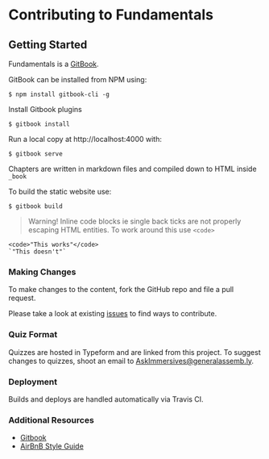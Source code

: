 # Contributing to Fundamentals

## Getting Started

Fundamentals is a [GitBook](https://github.com/GitbookIO/gitbook).

GitBook can be installed from NPM using:

```
$ npm install gitbook-cli -g
```

Install Gitbook plugins

```
$ gitbook install
```

Run a local copy at http://localhost:4000 with:

```
$ gitbook serve
```

Chapters are written in markdown files and compiled down to HTML inside `_book`

To build the static website use:

```
$ gitbook build
```

> Warning! Inline code blocks ie single back ticks are not properly escaping HTML entities.
> To work around this use `<code>`

```
<code>"This works"</code>
`"This doesn't"`
```

### Making Changes

To make changes to the content, fork the GitHub repo and file a pull request.

Please take a look at existing [issues](https://github.com/generalassembly/fundamentals/issues) to find ways to contribute.

### Quiz Format

Quizzes are hosted in Typeform and are linked from this project. To suggest changes to quizzes, shoot an email to AskImmersives@generalassemb.ly.

### Deployment

Builds and deploys are handled automatically via Travis CI.

### Additional Resources

- [Gitbook](https://github.com/GitbookIO/gitbook)
- [AirBnB Style Guide](https://github.com/airbnb/javascript)
